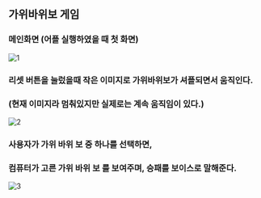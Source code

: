 ## 가위바위보 게임

### 메인화면 (어플 실행하였을 때 첫 화면)
![1](https://user-images.githubusercontent.com/37132897/154781483-310d74ed-8e44-4135-90f6-809983d9e454.png)

### 리셋 버튼을 눌렀을때 작은 이미지로 가위바위보가 셔플되면서 움직인다.
### (현재 이미지라 멈춰있지만 실제로는 계속 움직임이 있다.)
![2](https://user-images.githubusercontent.com/37132897/154781484-60bc2a59-42a3-4a6d-af1d-47e46d5582a4.png)

### 사용자가 가위 바위 보 중 하나를 선택하면,
### 컴퓨터가 고른 가위 바위 보 를 보여주며, 승패를 보이스로 말해준다.
![3](https://user-images.githubusercontent.com/37132897/154781486-6f049442-10da-4e80-88d0-04ac6b122aca.png)

